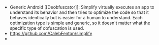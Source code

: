 - Generic Android [[Deobfuscator]]: Simplify virtually executes an app to understand its behavior and then tries to optimize the code so that it behaves identically but is easier for a human to understand. Each optimization type is simple and generic, so it doesn't matter what the specific type of obfuscation is used.
- https://github.com/CalebFenton/simplify
-